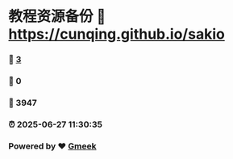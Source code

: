 # 教程资源备份 :link: https://cunqing.github.io/sakio 
### :page_facing_up: [3](https://cunqing.github.io/sakio/tag.html) 
### :speech_balloon: 0 
### :hibiscus: 3947 
### :alarm_clock: 2025-06-27 11:30:35 
### Powered by :heart: [Gmeek](https://github.com/Meekdai/Gmeek)
